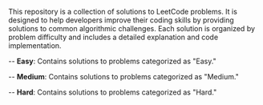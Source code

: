 This repository is a collection of solutions to LeetCode problems. It is designed to help developers improve their coding skills by providing solutions to common algorithmic challenges. Each solution is organized by problem difficulty and includes a detailed explanation and code implementation.

-- **Easy**: Contains solutions to problems categorized as "Easy."

-- **Medium**: Contains solutions to problems categorized as "Medium."

-- **Hard**: Contains solutions to problems categorized as "Hard."
